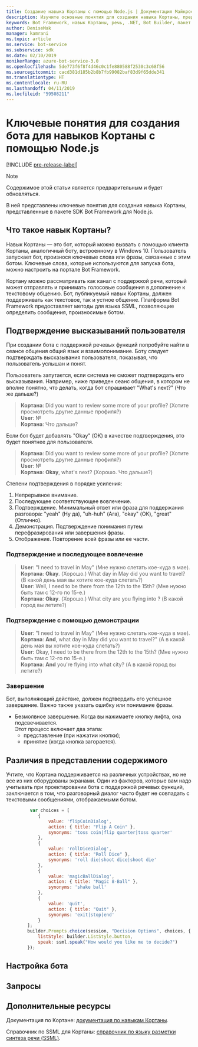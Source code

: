 ```yaml
---
title: Создание навыка Кортаны с помощью Node.js | Документация Майкрософт
description: Изучите основные понятия для создания навыка Кортаны, представленные в пакете SDK Bot Framework для Node.js.
keywords: Bot Framework, навык Кортаны, речь, .NET, Bot Builder, пакет SDK, ключевые понятия, основные понятия
author: DeniseMak
manager: kamrani
ms.topic: article
ms.service: bot-service
ms.subservice: sdk
ms.date: 02/10/2019
monikerRange: azure-bot-service-3.0
ms.openlocfilehash: 5de773f6f8f4d46c0c1fe880588f2530c3c68f56
ms.sourcegitcommit: cacd381d185b2b8b7fb99082baf83d9f65dde341
ms.translationtype: HT
ms.contentlocale: ru-RU
ms.lasthandoff: 04/11/2019
ms.locfileid: "59508211"
---
```

# <a name="key-concepts-for-building-a-bot-for-cortana-skills-using-nodejs"></a>Ключевые понятия для создания бота для навыков Кортаны с помощью Node.js
 
[!INCLUDE [pre-release-label](../includes/pre-release-label-v3.md)]

> [!NOTE]
> Содержимое этой статьи является предварительным и будет обновляться.

В ней представлены ключевые понятия для создания навыка Кортаны, представленные в пакете SDK Bot Framework для Node.js. 

## <a name="what-is-a-cortana-skill"></a>Что такое навык Кортаны?
Навык Кортаны — это бот, который можно вызвать с помощью клиента Кортаны, аналогичный боту, встроенному в Windows 10. Пользователь запускает бот, произнося ключевые слова или фразы, связанные с этим ботом. Ключевые слова, которые используются для запуска бота, можно настроить на портале Bot Framework. 

Кортану можно рассматривать как канал с поддержкой речи, который может отправлять и принимать голосовые сообщения в дополнение к текстовому общению. Бот, публикуемый навык Кортаны, должен поддерживать как текстовое, так и устное общение. Платформа Bot Framework предоставляет методы для языка SSML, позволяющие определить сообщения, произносимые ботом.

## <a name="acknowledge-user-utterances"></a>Подтверждение высказываний пользователя 

<!-- Establishing conversational understanding -->
<!-- Placeholder: In this section, describe how you have to write your speech to sound natural -->


При создании бота с поддержкой речевых функций попробуйте найти в сеансе общения общий язык и взаимопонимание. Боту следует подтверждать высказывания пользователя, показывая, что пользователь услышан и понят.

Пользователь запутается, если система не сможет подтверждать его высказывания. Например, ниже приведен сеанс общения, в котором не вполне понятно, что делать, когда бот спрашивает "What's next?" (Что же дальше?)

> **Кортана**: Did you want to review some more of your profile? (Хотите просмотреть другие данные профиля?)  
> **User**: №  
> **Кортана**: Что дальше?

Если бот будет добавлять "Okay" (ОК) в качестве подтверждения, это будет понятнее для пользователя.

> **Кортана**: Did you want to review some more of your profile? (Хотите просмотреть другие данные профиля?)  
> **User**: №  
> **Кортана**: **Okay**, what's next? (Хорошо. Что дальше?)

Степени подтверждения в порядке усиления:

1. Непрерывное внимание.
2. Последующее соответствующее вовлечение.
3. Подтверждение. Минимальный ответ или фраза для поддержания разговора: "yeah" (Ну да), "uh-huh" (Ага), "okay" (ОК), "great" (Отлично).
4. Демонстрация. Подтверждение понимания путем перефразирования или завершения фразы.
5. Отображение. Повторение всей фразы или ее части.

### <a name="acknowledgement-and-next-relevant-contribution"></a>Подтверждение и последующее вовлечение

> **User**: "I need to travel in May" (Мне нужно слетать кое-куда в мае).  
> **Кортана**: **Okay**. (Хорошо.) What day in May did you want to travel? (В какой день мая вы хотите кое-куда слетать?)  
> **User**: Well, I need to be there from the 12th to the 15th? (Мне нужно быть там с 12-го по 15-е.)  
> **Кортана**: **Okay**. (Хорошо.) What city are you flying into ? (В какой город вы летите?)  

### <a name="grounding-by-demonstration"></a>Подтверждение с помощью демонстрации

> **User**: "I need to travel in May" (Мне нужно слетать кое-куда в мае).  
> **Кортана**: **And**, what day in May did you want to travel?" (А в какой день мая вы хотите кое-куда слетать?)  
> **User**: Okay, I need to be there from the 12th to the 15th? (Мне нужно быть там с 12-го по 15-е.)  
> **Кортана**: **And** you're flying into what city? (А в какой город вы летите?)  
    
### <a name="closure"></a>Завершение

Бот, выполняющий действие, должен подтвердить его успешное завершение. Важно также указать ошибку или понимание фразы. 

* Безмолвное завершение. Когда вы нажимаете кнопку лифта, она подсвечивается.  
Этот процесс включает два этапа:
    * представление (при нажатии кнопки);
    * принятие (когда кнопка загорается).

## <a name="differences-in-content-presentation"></a>Различия в представлении содержимого
Учтите, что Кортана поддерживается на различных устройствах, но не все из них оборудованы экранами. Один из факторов, которые вам надо учитывать при проектировании бота с поддержкой речевых функций, заключается в том, что разговорный диалог часто будет не совпадать с текстовыми сообщениями, отображаемыми ботом.
<!-- If there are differences in what the bot will say, in the text vs the speak fields of a prompt or in a waterfall, for example, discuss them here.

## Speech

You bot uses the **session.say** method to speak to the user. The speak method has three overloads:
* If you pass only one parameter to **session.say**, it can be a text parameter.
* If you pass two parameters to **session.say**, it can take text and SSML.
* If you pass three parameters, the third parameter takes an options structure that specifies all the options you can pass to build an **IMessage** object.

```javascript
var bot = new builder.UniversalBot(connector, function (session) {
    session.say("Hello... I'm a decision making bot.'.", 
        ssml.speak("Hello. I can help you answer all of life's tough questions."));
    session.replaceDialog('rootMenu');
});

```
## Speech in messages

The **IMessage** object provides a **speak** property for SSML. It can be used to play a .wav file.

The **inputHint** property helps indicate to Cortana whether your bot is expecting input. If you're using a built-in prompt, this value is automatically set to the default of **expectingInput**.

The **inputHint** property can take the following values: 
* **expectingInput**: Indicates that the bot is actively expecting a response from the user. Cortana listens for the user to speak into the microphone.
* **acceptingInput**: Indicates that the bot is passively ready for input but is not waiting on a response. Cortana accepts input from the user if the user holds down the microphone button.
* **ignoringInput**: Cortana is ignoring input. Your bot may send this hint if it is actively processing a request and will ignore input from users until the request is complete.

Prompts must use the `speak:` option.

```javascript
        builder.Prompts.choice(session, "Decision Options", choices, {
            listStyle: builder.ListStyle.button,
            speak: ssml.speak("How would you like me to decide?")
        });
```

Prompts.number has *ordinal support*, meaning that you can say "the last", "the first", "the next-to-last" to choose an item in a list.

## Using synonyms

<!-- Axl Rose example -->
```javascript   
         var choices = [
            { 
                value: 'flipCoinDialog',
                action: { title: "Flip A Coin" },
                synonyms: 'toss coin|flip quarter|toss quarter'
            },
            {
                value: 'rollDiceDialog',
                action: { title: "Roll Dice" },
                synonyms: 'roll die|shoot dice|shoot die'
            },
            {
                value: 'magicBallDialog',
                action: { title: "Magic 8-Ball" },
                synonyms: 'shake ball'
            },
            {
                value: 'quit',
                action: { title: "Quit" },
                synonyms: 'exit|stop|end'
            }
        ];
        builder.Prompts.choice(session, "Decision Options", choices, {
            listStyle: builder.ListStyle.button,
            speak: ssml.speak("How would you like me to decide?")
        });
```

## <a name="configuring-your-bot"></a>Настройка бота

## <a name="prompts"></a>Запросы

## <a name="additional-resources"></a>Дополнительные ресурсы

Документация по Кортане: [документация по навыкам Кортаны](/cortana/skills/).

Справочник по SSML для Кортаны: [справочник по языку разметки синтеза речи (SSML)](/cortana/skills/speech-synthesis-markup-language).
